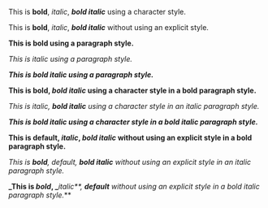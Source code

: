 This is **bold**, _italic_, **_bold italic_** using a character style.

This is **bold**, _italic_, **_bold italic_** without using an explicit style.



**This is bold using a paragraph style.**

_This is italic using a paragraph style._

**_This is bold italic using a paragraph style._**



**This is bold, _bold italic_ using a character style in a bold paragraph style.**

_This is italic, **bold italic** using a character style in an italic paragraph style._

**_This is bold italic using a character style in a bold italic paragraph style._**



**This is **default**, **_italic_**, _bold italic_ without using an explicit style in a bold paragraph style.**

_This is _**bold**_, _default_, **bold italic** without using an explicit style in an italic paragraph style._

**_This is _bold_, _**_italic**, _**default**_ without using an explicit style in a bold italic paragraph style._**

